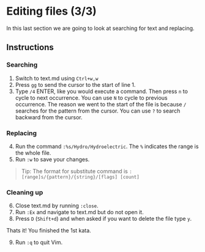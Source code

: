 # Editing files (3/3)

In this last section we are going to look at searching for text and replacing.

## Instructions

### Searching

1. Switch to text.md using `Ctrl+w,w`
2. Press `gg` to send the cursor to the start of line 1.
3. Type `/4` ENTER, like you would execute a command. Then press `n` to cycle to next occurrence. You can use `N` to cycle to previous occurrence. The reason we went to the start of the file is because `/` searches for the pattern from the cursor. You can use `?` to search backward from the cursor.

### Replacing


4. Run the command `:%s/Hydro/Hydroelectric`. The `%` indicates the range is the whole file.
5. Run `:w` to save your changes.

> Tip: The format for substitute command is `:[range]s/{pattern}/{string}/[flags] [count]`

### Cleaning up

6. Close text.md by running `:close`.
7. Run `:Ex` and navigate to text.md but do not open it.
8. Press `D` (`Shift+d`) and when asked if you want to delete the file type `y`.

Thats it! You finished the 1st kata.

9. Run `:q` to quit Vim.